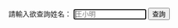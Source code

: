 請輸入欲查詢姓名：
             <input type="str" value="" placeholder="王小明" required size="15" autofocus>
	     <input type="button" value="查詢" onclick="location.href='/plist.js'">
			
<script src="/plist.js"></script>
